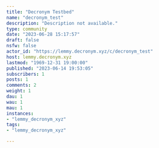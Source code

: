 ```yaml
---
title: "Decronym Testbed" 
name: "decronym_test"
description: "Description not available."
type: community
date: "2023-06-28 15:17:57"
draft: false
nsfw: false
actor_id: "https://lemmy.decronym.xyz/c/decronym_test"
host: lemmy.decronym.xyz
lastmod: "1969-12-31 19:00:00"
published: "2023-06-14 19:53:05"
subscribers: 1
posts: 1
comments: 2
weight: 1
dau: 1
wau: 1
mau: 1
instances:
- "lemmy_decronym_xyz"
tags: 
- "lemmy_decronym_xyz"

---
```

